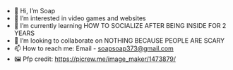 - 👋 Hi, I’m Soap
- 👀 I’m interested in video games and websites
- 🌱 I’m currently learning HOW TO SOCIALIZE AFTER BEING INSIDE FOR 2 YEARS
- 💞️ I’m looking to collaborate on NOTHING BECAUSE PEOPLE ARE SCARY
- 📫 How to reach me: Email - soapsoap373@gmail.com
- 🖼️ Pfp credit: https://picrew.me/image_maker/1473879/

<!---
Soap-Man/Soap-Man is a ✨ special ✨ repository because its `README.md` (this file) appears on your GitHub profile.
You can click the Preview link to take a look at your changes.
--->
